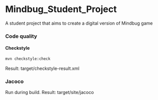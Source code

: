 # Mindbug_Student_Project
A student project that aims to create a digital version of Mindbug game

### Code quality
#### Checkstyle
```bash
mvn checkstyle:check
```
Result: target/checkstyle-result.xml

### Jacoco
Run during build.
Result: target/site/jacoco
